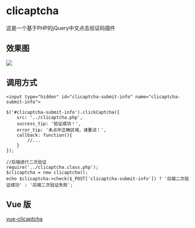 # clicaptcha
这是一个基于PHP的jQuery中文点击验证码插件

## 效果图
![](https://i.loli.net/2018/09/22/5ba5b01e79806.jpg)

## 调用方式
```
<input type="hidden" id="clicaptcha-submit-info" name="clicaptcha-submit-info">
```
```
$('#clicaptcha-submit-info').clickCaptcha({
    src: '../clicaptcha.php',
	success_tip: '验证成功！',
	error_tip: '未点中正确区域，请重试！',
	callback: function(){
		//...
	}
});
```
```
//后端进行二次验证
require('../clicaptcha.class.php');
$clicaptcha = new clicaptcha();
echo $clicaptcha->check($_POST['clicaptcha-submit-info']) ? '后端二次验证成功' : '后端二次验证失败';
```

## Vue 版
[vue-clicaptcha](https://github.com/hooray/vue-clicaptcha)